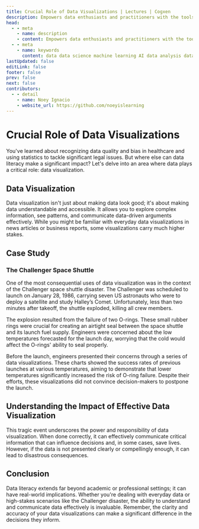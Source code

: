 ```yaml
---
title: Crucial Role of Data Visualizations | Lectures | Cogxen
description: Empowers data enthusiasts and practitioners with the tools and knowledge to unlock the potential of data.
head:
  - - meta
    - name: description
    - content: Empowers data enthusiasts and practitioners with the tools and knowledge to unlock the potential of data.
  - - meta
    - name: keywords
      content: data data science machine learning AI data analysis data-driven data enthusiasts data practitioners
lastUpdated: false
editLink: false
footer: false
prev: false
next: false
contributors:
  - - detail
    - name: Noey Ignacio
    - website_url: https://github.com/noeyislearning
---
```


# Crucial Role of Data Visualizations

You've learned about recognizing data quality and bias in healthcare and using statistics to tackle significant legal issues. But where else can data literacy make a significant impact? Let's delve into an area where data plays a critical role: data visualization.

## Data Visualization

Data visualization isn't just about making data look good; it's about making data understandable and accessible. It allows you to explore complex information, see patterns, and communicate data-driven arguments effectively. While you might be familiar with everyday data visualizations in news articles or business reports, some visualizations carry much higher stakes.

## Case Study

### The Challenger Space Shuttle

One of the most consequential uses of data visualization was in the context of the Challenger space shuttle disaster. The Challenger was scheduled to launch on January 28, 1986, carrying seven US astronauts who were to deploy a satellite and study Halley’s Comet. Unfortunately, less than two minutes after takeoff, the shuttle exploded, killing all crew members.

The explosion resulted from the failure of two O-rings. These small rubber rings were crucial for creating an airtight seal between the space shuttle and its launch fuel supply. Engineers were concerned about the low temperatures forecasted for the launch day, worrying that the cold would affect the O-rings' ability to seal properly.

Before the launch, engineers presented their concerns through a series of data visualizations. These charts showed the success rates of previous launches at various temperatures, aiming to demonstrate that lower temperatures significantly increased the risk of O-ring failure. Despite their efforts, these visualizations did not convince decision-makers to postpone the launch.

## Understanding the Impact of Effective Data Visualization

This tragic event underscores the power and responsibility of data visualization. When done correctly, it can effectively communicate critical information that can influence decisions and, in some cases, save lives. However, if the data is not presented clearly or compellingly enough, it can lead to disastrous consequences.

## Conclusion

Data literacy extends far beyond academic or professional settings; it can have real-world implications. Whether you're dealing with everyday data or high-stakes scenarios like the Challenger disaster, the ability to understand and communicate data effectively is invaluable. Remember, the clarity and accuracy of your data visualizations can make a significant difference in the decisions they inform.
